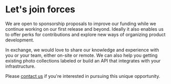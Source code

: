 # Let's join forces

We are open to sponsorship proposals to improve our funding while we continue working on our first release and beyond.
Ideally it also enables us to offer perks for contributions and explore new ways of organizing product development.

In exchange, we would love to share our knowledge and experience with you or your team, either on-site or remote. We can also
help you getting existing photo collections labeled or build an API that integrates with your infrastructure.

Please [contact us](mailto:hello@photoprism.org) if you're interested in pursuing this unique opportunity.